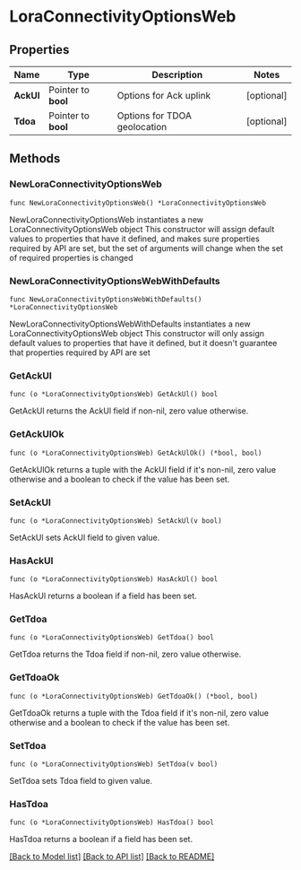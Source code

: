 # LoraConnectivityOptionsWeb

## Properties

Name | Type | Description | Notes
------------ | ------------- | ------------- | -------------
**AckUl** | Pointer to **bool** | Options for Ack uplink | [optional] 
**Tdoa** | Pointer to **bool** | Options for TDOA geolocation | [optional] 

## Methods

### NewLoraConnectivityOptionsWeb

`func NewLoraConnectivityOptionsWeb() *LoraConnectivityOptionsWeb`

NewLoraConnectivityOptionsWeb instantiates a new LoraConnectivityOptionsWeb object
This constructor will assign default values to properties that have it defined,
and makes sure properties required by API are set, but the set of arguments
will change when the set of required properties is changed

### NewLoraConnectivityOptionsWebWithDefaults

`func NewLoraConnectivityOptionsWebWithDefaults() *LoraConnectivityOptionsWeb`

NewLoraConnectivityOptionsWebWithDefaults instantiates a new LoraConnectivityOptionsWeb object
This constructor will only assign default values to properties that have it defined,
but it doesn't guarantee that properties required by API are set

### GetAckUl

`func (o *LoraConnectivityOptionsWeb) GetAckUl() bool`

GetAckUl returns the AckUl field if non-nil, zero value otherwise.

### GetAckUlOk

`func (o *LoraConnectivityOptionsWeb) GetAckUlOk() (*bool, bool)`

GetAckUlOk returns a tuple with the AckUl field if it's non-nil, zero value otherwise
and a boolean to check if the value has been set.

### SetAckUl

`func (o *LoraConnectivityOptionsWeb) SetAckUl(v bool)`

SetAckUl sets AckUl field to given value.

### HasAckUl

`func (o *LoraConnectivityOptionsWeb) HasAckUl() bool`

HasAckUl returns a boolean if a field has been set.

### GetTdoa

`func (o *LoraConnectivityOptionsWeb) GetTdoa() bool`

GetTdoa returns the Tdoa field if non-nil, zero value otherwise.

### GetTdoaOk

`func (o *LoraConnectivityOptionsWeb) GetTdoaOk() (*bool, bool)`

GetTdoaOk returns a tuple with the Tdoa field if it's non-nil, zero value otherwise
and a boolean to check if the value has been set.

### SetTdoa

`func (o *LoraConnectivityOptionsWeb) SetTdoa(v bool)`

SetTdoa sets Tdoa field to given value.

### HasTdoa

`func (o *LoraConnectivityOptionsWeb) HasTdoa() bool`

HasTdoa returns a boolean if a field has been set.


[[Back to Model list]](../README.md#documentation-for-models) [[Back to API list]](../README.md#documentation-for-api-endpoints) [[Back to README]](../README.md)


